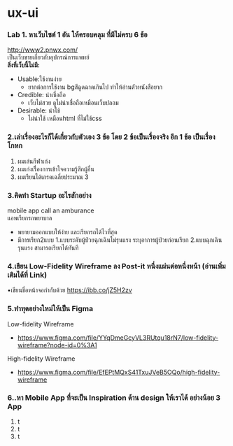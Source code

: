 # ux-ui

### Lab 1. หาเว็บไซต์ 1 อัน ให้ครอบคลุม ที่มีไม่ครบ 6 ข้อ
http://www2.pnwx.com/  
เป็นเว็บขายเกี่ยวกับอุปกรณ์การแพทย์  
**สิ่งที่เว็บนี้ไม่มี:**  
- Usable:ใช้งานง่าย  
  - ยากต่อการใช้งาน bgสีฉูดฉาดเกินไป ทำให้อ่านตัวหนังสือยาก  
- Credible: น่าเชื่อถือ  
  - เว็บไม่สวย ดูไม่น่าเชื่อถือเหมือนเว็บปลอม  
- Desirable: น่าใช้
  - ไม่น่าใช้ เหมือนhtml ที่ไม่ใช้css  
### 2.เล่าเรื่องอะไรก็ได้เกี่ยวกับตัวเอง 3 ข้อ โดย 2 ข้อเป็นเรื่องจริง อีก 1 ข้อ เป็นเรื่องโกหก  
1. ผมเล่นกีฬาเก่ง
2. ผมเก่งเรื่ิองการเข้าใจความรู้สึกผู้อื่น
3. ผมเรียนได้เกรดเฉลี่ยประมาณ 3   
### 3.คิดทำ Startup อะไรสักอย่าง  
mobile app call an amburance  
แอพเรียกรถพยาบาล 
- พยายามออกแบบให้ง่าย และเรียกรถได้ไวที่สุด  
- มีการเรียก2แบบ 1.แบบระดับผู้ป่วยฉุกเฉินไม่รุนแรง ระบุอาการผู้ป่วยก่อนเรียก 2.แบบฉุกเฉินรุนแรง สามารถเรียกได้ทันที  
### 4.เขียน Low-Fidelity Wireframe ลง Post-it หนึ่งแผ่นต่อหนึ่งหน้า (อ่านเพิ่มเติมได้ที่ Link)
•เขียนชื่อหน้าจอกำกับด้วย
https://ibb.co/jZ5H2zv  
### 5.ทำทุดอย่างใหม่ให้เป็น Figma  
Low-fidelity Wireframe  
- https://www.figma.com/file/YYqDmeGcyVL3RUtqu18rN7/low-fidelity-wireframe?node-id=0%3A1  

High-fidelity Wireframe 
- https://www.figma.com/file/EfEPtMQxS41TxuJVeB5OQo/high-fidelity-wireframe  
### 6..หา Mobile App ที่จะเป็น Inspiration ด้าน design ให้เราได้ อย่างน้อย 3 App  
1. t  
2. t  
3. t
